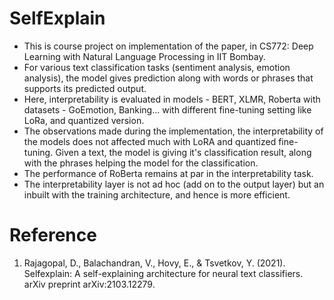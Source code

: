 # SelfExplain
- This is course project on implementation of the paper, in CS772: Deep Learning with Natural Language Processing in IIT Bombay.
- For various text classification tasks (sentiment analysis, emotion analysis), the model gives prediction along with words or phrases that supports its predicted output.
- Here, interpretability is evaluated in models - BERT, XLMR, Roberta with datasets - GoEmotion, Banking... with different fine-tuning setting like LoRa, and quantized version.
- The observations made during the implementation, the interpretability of the models does not affected much with LoRA and quantized fine-tuning. Given a text, the model is giving it's classification result, along with the phrases helping the model for the classification.
- The performance of RoBerta remains at par in the interpretability task.
- The interpretability layer is not ad hoc (add on to the output layer) but an inbuilt with the training architecture, and hence is more efficient.


# Reference
1. Rajagopal, D., Balachandran, V., Hovy, E., & Tsvetkov, Y. (2021). Selfexplain: A self-explaining architecture for neural text classifiers. arXiv preprint arXiv:2103.12279.
